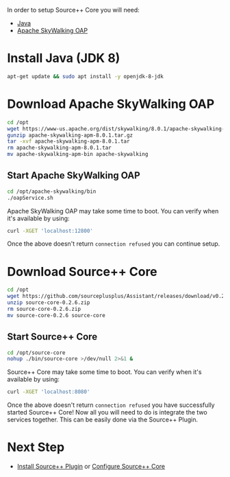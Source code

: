 In order to setup Source++ Core you will need:

 * [Java](https://www.oracle.com/java/)
 * [Apache SkyWalking OAP](https://skywalking.apache.org/)

# Install Java (JDK 8)
```sh
apt-get update && sudo apt install -y openjdk-8-jdk
```

# Download Apache SkyWalking OAP
```sh
cd /opt
wget https://www-us.apache.org/dist/skywalking/8.0.1/apache-skywalking-apm-8.0.1.tar.gz
gunzip apache-skywalking-apm-8.0.1.tar.gz
tar -xvf apache-skywalking-apm-8.0.1.tar
rm apache-skywalking-apm-8.0.1.tar
mv apache-skywalking-apm-bin apache-skywalking
```

## Start Apache SkyWalking OAP
```sh
cd /opt/apache-skywalking/bin
./oapService.sh
```

Apache SkyWalking OAP may take some time to boot. You can verify when it's available by using:
```sh
curl -XGET 'localhost:12800'
```

Once the above doesn't return `connection refused` you can continue setup.

# Download Source++ Core
```sh
cd /opt
wget https://github.com/sourceplusplus/Assistant/releases/download/v0.2.6-alpha/source-core-0.2.6.zip
unzip source-core-0.2.6.zip
rm source-core-0.2.6.zip
mv source-core-0.2.6 source-core
```

## Start Source++ Core
```sh
cd /opt/source-core
nohup ./bin/source-core >/dev/null 2>&1 &
```

Source++ Core may take some time to boot. You can verify when it's available by using:
```sh
curl -XGET 'localhost:8080'
```

Once the above doesn't return `connection refused` you have successfully started Source++ Core! Now all you will need to do is integrate the two services together. This can be easily done via the Source++ Plugin.

# Next Step

- [Install Source++ Plugin](./05-install-source-plugin.md) or [Configure Source++ Core](./04-configure-source-core.md)
